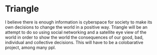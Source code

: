 # Triangle
I believe there is enough information is cyberspace for society to make its own decisions to change the world in a positive 
way. Triangle will be an attempt to do so using social networking and a satellite eye view of the world in order to show the 
world the consequences of our good, bad, individual and collective decisions. This will have to be a colobarative project, among many ppl. 
